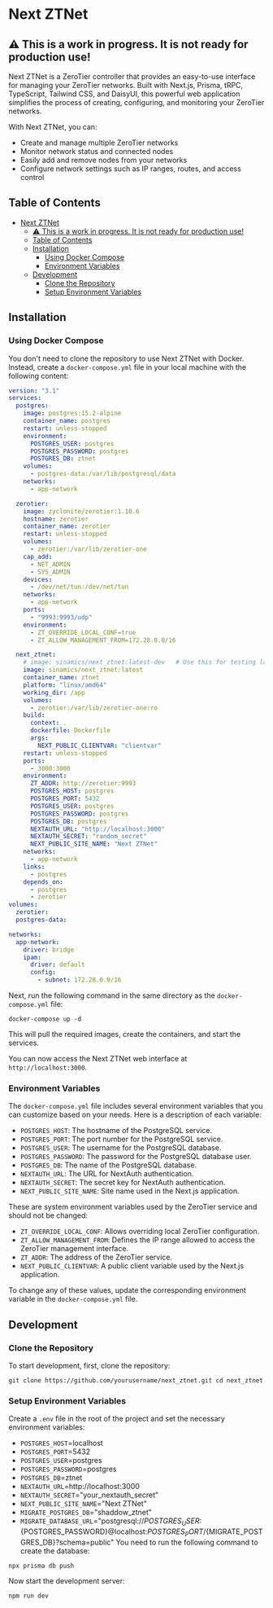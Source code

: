 # Next ZTNet

## ⚠️ This is a work in progress. It is not ready for production use!

Next ZTNet is a ZeroTier controller that provides an easy-to-use interface for managing your ZeroTier networks. Built with Next.js, Prisma, tRPC, TypeScript, Tailwind CSS, and DaisyUI, this powerful web application simplifies the process of creating, configuring, and monitoring your ZeroTier networks.

With Next ZTNet, you can:

- Create and manage multiple ZeroTier networks
- Monitor network status and connected nodes
- Easily add and remove nodes from your networks
- Configure network settings such as IP ranges, routes, and access control

## Table of Contents

- [Next ZTNet](#next-ztnet)
  - [⚠️ This is a work in progress. It is not ready for production use!](#️-this-is-a-work-in-progress-it-is-not-ready-for-production-use)
  - [Table of Contents](#table-of-contents)
  - [Installation](#installation)
    - [Using Docker Compose](#using-docker-compose)
    - [Environment Variables](#environment-variables)
  - [Development](#development)
    - [Clone the Repository](#clone-the-repository)
    - [Setup Environment Variables](#setup-environment-variables)

## Installation

### Using Docker Compose

You don't need to clone the repository to use Next ZTNet with Docker. Instead, create a `docker-compose.yml` file in your local machine with the following content:

```yaml
version: "3.1"
services:
  postgres:
    image: postgres:15.2-alpine
    container_name: postgres
    restart: unless-stopped
    environment:
      POSTGRES_USER: postgres
      POSTGRES_PASSWORD: postgres
      POSTGRES_DB: ztnet
    volumes:
      - postgres-data:/var/lib/postgresql/data
    networks:
      - app-network

  zerotier:
    image: zyclonite/zerotier:1.10.6
    hostname: zerotier
    container_name: zerotier
    restart: unless-stopped
    volumes:
      - zerotier:/var/lib/zerotier-one
    cap_add:
      - NET_ADMIN
      - SYS_ADMIN
    devices:
      - /dev/net/tun:/dev/net/tun
    networks:
      - app-network
    ports:
      - "9993:9993/udp"
    environment:
      - ZT_OVERRIDE_LOCAL_CONF=true
      - ZT_ALLOW_MANAGEMENT_FROM=172.28.0.0/16

  next_ztnet:
    # image: sinamics/next_ztnet:latest-dev   # Use this for testing latest development build
    image: sinamics/next_ztnet:latest
    container_name: ztnet
    platform: "linux/amd64"
    working_dir: /app
    volumes:
      - zerotier:/var/lib/zerotier-one:ro
    build:
      context: .
      dockerfile: Dockerfile
      args:
        NEXT_PUBLIC_CLIENTVAR: "clientvar"
    restart: unless-stopped
    ports:
      - 3000:3000
    environment:
      ZT_ADDR: http://zerotier:9993
      POSTGRES_HOST: postgres
      POSTGRES_PORT: 5432
      POSTGRES_USER: postgres
      POSTGRES_PASSWORD: postgres
      POSTGRES_DB: postgres
      NEXTAUTH_URL: "http://localhost:3000"
      NEXTAUTH_SECRET: "random_secret"
      NEXT_PUBLIC_SITE_NAME: "Next ZTNet"
    networks:
      - app-network
    links:
      - postgres
    depends_on:
      - postgres
      - zerotier
volumes:
  zerotier:
  postgres-data:

networks:
  app-network:
    driver: bridge
    ipam:
      driver: default
      config:
        - subnet: 172.28.0.0/16
```

Next, run the following command in the same directory as the `docker-compose.yml` file:

`docker-compose up -d`

This will pull the required images, create the containers, and start the services.

You can now access the Next ZTNet web interface at `http://localhost:3000`.

### Environment Variables

The `docker-compose.yml` file includes several environment variables that you can customize based on your needs. Here is a description of each variable:

- `POSTGRES_HOST`: The hostname of the PostgreSQL service.
- `POSTGRES_PORT`: The port number for the PostgreSQL service.
- `POSTGRES_USER`: The username for the PostgreSQL database.
- `POSTGRES_PASSWORD`: The password for the PostgreSQL database user.
- `POSTGRES_DB`: The name of the PostgreSQL database.
- `NEXTAUTH_URL`: The URL for NextAuth authentication.
- `NEXTAUTH_SECRET`: The secret key for NextAuth authentication.
- `NEXT_PUBLIC_SITE_NAME`: Site name used in the Next.js application.

These are system environment variables used by the ZeroTier service and should not be changed:

- `ZT_OVERRIDE_LOCAL_CONF`: Allows overriding local ZeroTier configuration.
- `ZT_ALLOW_MANAGEMENT_FROM`: Defines the IP range allowed to access the ZeroTier management interface.
- `ZT_ADDR`: The address of the ZeroTier service.
- `NEXT_PUBLIC_CLIENTVAR`: A public client variable used by the Next.js application.

To change any of these values, update the corresponding environment variable in the `docker-compose.yml` file.

## Development

### Clone the Repository

To start development, first, clone the repository:

`git clone https://github.com/yourusername/next_ztnet.git
cd next_ztnet`

### Setup Environment Variables

Create a `.env` file in the root of the project and set the necessary environment variables:

- `POSTGRES_HOST`=localhost
- `POSTGRES_PORT`=5432
- `POSTGRES_USER`=postgres
- `POSTGRES_PASSWORD`=postgres
- `POSTGRES_DB`=ztnet
- `NEXTAUTH_URL`=http://localhost:3000
- `NEXTAUTH_SECRET`="your_nextauth_secret"
- `NEXT_PUBLIC_SITE_NAME`="Next ZTNet"
- `MIGRATE_POSTGRES_DB`="shaddow_ztnet"
- `MIGRATE_DATABASE_URL`="postgresql://${POSTGRES_USER}:${POSTGRES_PASSWORD}@localhost:${POSTGRES_PORT}/${MIGRATE_POSTGRES_DB}?schema=public"
  You need to run the following command to create the database:

`npx prisma db push`

Now start the development server:

`npm run dev`
